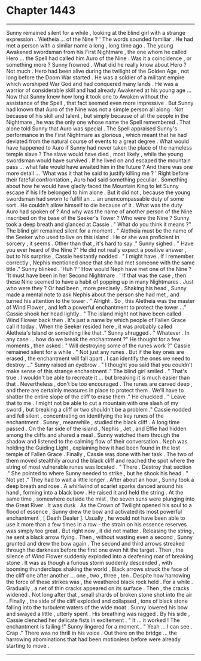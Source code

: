 
# Chapter 1443


---

Sunny remained silent for a while , looking at the blind girl with a strange expression .
'Aletheia ... of the Nine ? '
The words sounded familiar . He had met a person with a similar name a long , long time ago . The young Awakened swordsman from his First Nightmare , the one whom he called Hero ... the Spell had called him Auro of the Nine .
Was it a coincidence , or something more ?
Sunny frowned .
What did he really know about Hero ?
Not much . Hero had been alive during the twilight of the Golden Age , not long before the Doom War started . He was a soldier of a militant empire which worshiped War God and had conquered many lands . He was a warrior of considerable skill and had already Awakened at his young age ...
Now that Sunny knew how long it took one to Awaken without the assistance of the Spell , that fact seemed even more impressive .
But Sunny had known that Auro of the Nine was not a simple person all along . Not because of his skill and talent , but simply because of all the people in the Nightmare , he was the only one whose name the Spell remembered .
That alone told Sunny that Auro was special . The Spell appraised Sunny's performance in the First Nightmare as glorious , which meant that he had deviated from the natural course of events to a great degree .
What would have happened to Auro if Sunny had never taken the place of the nameless temple slave ? The slave would have died , most likely , while the young swordsman would have survived . If he lived on and escaped the mountain pass ... what fate would have awaited him in the future ?
And there was one more detail ...
'What was it that he said to justify killing me ? '
Right before their fateful confrontation , Auro had said something peculiar . Something about how he would have gladly faced the Mountain King to let Sunny escape if his life belonged to him alone . But it did not , because the young swordsman had sworn to fulfill an ... an unencompassable duty of some sort . He couldn't allow himself to die because of it .
What was the duty Auro had spoken of ?
And why was the name of another person of the Nine inscribed on the base of the Seeker's Tower ?
Who were the Nine ?
Sunny took a deep breath and glanced at Cassie .
" What do you think it means ?"
The blind girl remained silent for a moment .
" Aletheia must be the name of the Seeker who used to live on this island . He or she was proficient in sorcery , it seems . Other than that , it's hard to say ."
Sunny sighed .
" Have you ever heard of the Nine ?"
He did not really expect a positive answer , but to his surprise , Cassie hesitantly nodded .
" I might have . If I remember correctly , Nephis mentioned once that she had met someone with the same title ."
Sunny blinked .
'Huh ? '
How would Neph have met one of the Nine ?
'It must have been in her Second Nightmare . '
If that was the case , then these Nine seemed to have a habit of popping up in many Nightmares . Just who were they ?
Or had been , more precisely .
Shaking his head , Sunny made a mental note to ask Nephis about the person she had met , and turned his attention to the tower .
" Alright . So , this Aletheia was the master of Wind Flower , and left a powerful enchantment to protect the tower ..."
Cassie shook her head lightly .
" The island might not have been called Wind Flower back then . It's just a name by which people of Fallen Grace call it today . When the Seeker resided here , it was probably called Aletheia's Island or something like that ."
Sunny shrugged .
" Whatever . In any case ... how do we break the enchantment ?"
He thought for a few moments , then asked :
" Will destroying some of the runes work ?"
Cassie remained silent for a while .
" Not just any runes . But if the key ones are erased , the enchantment will fall apart . I can identify the ones we need to destroy ..."
Sunny raised an eyebrow .
" I thought you said that you couldn't make sense of this strange enchantment ."
The blind girl smiled .
" That's true . I wouldn't be able to recreate it ... but breaking it is much easier than that . Nevertheless , don't be too encouraged . The runes are carved deep , and there are certainly measures in place to protect them . We'll have to shatter the entire slope of the cliff to erase them ."
He chuckled .
" Leave that to me . I might not be able to cut a mountain with one slash of my sword , but breaking a cliff or two shouldn't be a problem ."
Cassie nodded and fell silent , concentrating on identifying the key runes of the enchantment . Sunny , meanwhile , studied the black cliff .
A long time passed . On the far side of the island , Nephis , Jet , and Effie had hidden among the cliffs and shared a meal . Sunny watched them through the shadow and listened to the calming flow of their conversation . Neph was holding the Guiding Light , explaining how it had been found in the lost temple of Fallen Grace .
Finally , Cassie was done with her task . The two of them moved stealthily around the black cliff and reached the spot where the string of most vulnerable runes was located .
" There . Destroy that section ."
She pointed to where Sunny needed to strike , but he shook his head .
" Not yet ."
They had to wait a little longer .
After about an hour , Sunny took a deep breath and rose . A whirlwind of scarlet sparks danced around his hand , forming into a black bow . He raised it and held the string .
At the same time , somewhere outside the mist , the seven suns were plunging into the Great River . It was dusk .
As the Crown of Twilight opened his soul to a flood of essence , Sunny drew the bow and activated its most powerful enchantment , [ Death Dealer ]. Usually , he would not have been able to use it more than a few times in a row - the strain on his essence reserves was simply too great .
But right now , it did not matter .
Releasing the string , he sent a black arrow flying . Then , without wasting even a second , Sunny grunted and drew the bow again . The second and third arrows streaked through the darkness before the first one even hit the target .
Then , the silence of Wind Flower suddenly exploded into a deafening roar of breaking stone . It was as though a furious storm suddenly descended , with booming thunderclaps shaking the world .
Black arrows struck the face of the cliff one after another ... one , two , three , ten . Despite how harrowing the force of these strikes was , the weathered black rock held .
For a while .
Gradually , a net of thin cracks appeared on its surface . Then , the cracks widened . Not long after that , small shards of broken stone shot into the air .
Finally , the side of the cliff exploded and collapsed , tons of black stone falling into the turbulent waters of the wide moat .
Sunny lowered his bow and swayed a little , utterly spent . His breathing was ragged .
By his side , Cassie clenched her delicate fists in excitement .
" It ... it worked ! The enchantment is failing !"
Sunny lingered for a moment .
" Yeah ... I can see . Crap ."
There was no thrill in his voice .
Out there on the bridge ... the harrowing abominations that had been motionless before were already starting to move .

---

